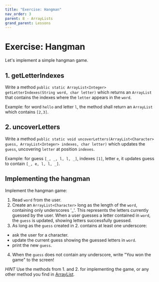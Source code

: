 ```yaml
---
title: "Exercise: Hangman"
nav_order: 3
parent: 8 - ArrayLists
grand_parent: Lessons
---
```


# Exercise: Hangman

Let's implement a simple hangman game.

## 1. getLetterIndexes

Write a method `public static ArrayList<Integer> getLetterIndexes(String word, char letter)` which returns
an `ArrayList` that contains the indexes where the `letter` appears in the `word`.

Example: for word `hello` and letter `l`, the method shall return an `ArrayList` which contains `[2,3]`.

## 2. uncoverLetters

Write a method `public static void uncoverLetters(ArrayList<Character> guess, ArrayList<Integer> indexes, char letter)`
which updates the `guess`, uncovering `letter` at position `indexes`.

Example: for guess `[_, _, l, l, _]`, indexes `[1]`, letter `e`, it updates guess to contain `[_, e, l, l, _]`.

## Implementing the hangman

Implement the hangman game:

1. Read `word` from the user.
2. Create an `ArrayList<Character>` long as the length of the `word`, containing only underscores '_'.
   This represents the letters currently guessed by the user. When a user guesses a letter
   contained in `word`, the `guess` is updated, showing letters successfully guessed.
3. As long as the `guess` created in 2. contains at least one underscore:
  - ask the user for a character.
  - update the current guess showing the guessed letters in `word`.
  - print the new `guess`.
4. When the `guess` does not contain any underscore, write "You won the game" to the screen!

*HINT*
Use the methods from 1. and 2. for implementing the game, or any other method you find in
[ArrayList](https://docs.oracle.com/javase/8/docs/api/java/util/ArrayList.html).
